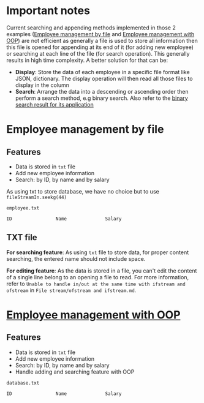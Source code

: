 # Important notes

Current searching and appending methods implemented in those 2 examples ([Employee management by file](#employee-management-by-file) and [Employee management with OOP](#Employee%20management%20with%20OOP)) are not efficient as generally a file is used to store all information then this file is opened for appending at its end of it (for adding new employee) or searching at each line of the file (for search operation). This generally results in high time complexity. A better solution for that can be:
* **Display**: Store the data of each employee in a specific file format like JSON, dictionary. The display operation will then read all those files to display in the column
* **Search**: Arrange the data into a descending or ascending order then perform a search method, e.g binary search. Also refer to the [binary search result for its application](https://github.com/TranPhucVinh/C/blob/master/Algorithms/README.md#binary-search)

# Employee management by file

## Features

* Data is stored in ``txt`` file
* Add new employee information
* Search: by ID, by name and by salary

As using txt to store database, we have no choice but to use ``fileStreamIn.seekg(44)``

``employee.txt``

```
ID                Name              Salary
```

## TXT file

**For searching feature**: As using ``txt`` file to store data, for proper content searching, the entered name should not include space.

**For editing feature**: As the data is stored in a file, you can't edit the content of a single line belong to an opening a file to read. For more information, refer to ``Unable to handle in/out at the same time with ifstream and ofstream`` in ``File stream/ofstream and ifstream.md``.

# [Employee management with OOP](Employee%20management%20with%20OOP)

## Features

* Data is stored in ``txt`` file
* Add new employee information
* Search: by ID, by name and by salary
* Handle adding and searching feature with OOP

``database.txt``

```
ID                Name              Salary 
```
